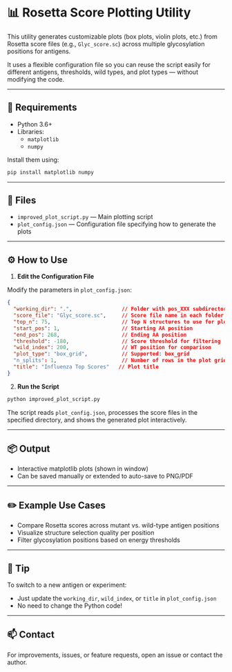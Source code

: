 
# 📊 Rosetta Score Plotting Utility

This utility generates customizable plots (box plots, violin plots, etc.) from Rosetta score files (e.g., `Glyc_score.sc`) across multiple glycosylation positions for antigens.

It uses a flexible configuration file so you can reuse the script easily for different antigens, thresholds, wild types, and plot types — without modifying the code.

---

## 🧪 Requirements

- Python 3.6+
- Libraries:
  - `matplotlib`
  - `numpy`

Install them using:

```bash
pip install matplotlib numpy
```

---

## 📁 Files

- `improved_plot_script.py` — Main plotting script
- `plot_config.json` — Configuration file specifying how to generate the plots

---

## ⚙️ How to Use

1. **Edit the Configuration File**

Modify the parameters in `plot_config.json`:

```json
{
  "working_dir": ".",                // Folder with pos_XXX subdirectories
  "score_file": "Glyc_score.sc",     // Score file name in each folder
  "top_n": 75,                       // Top N structures to use for plotting
  "start_pos": 1,                    // Starting AA position
  "end_pos": 268,                    // Ending AA position
  "threshold": -180,                 // Score threshold for filtering
  "wild_index": 200,                 // WT position for comparison
  "plot_type": "box_grid",           // Supported: box_grid
  "n_splits": 1,                     // Number of rows in the plot grid
  "title": "Influenza Top Scores"   // Plot title
}
```

2. **Run the Script**

```bash
python improved_plot_script.py
```

The script reads `plot_config.json`, processes the score files in the specified directory, and shows the generated plot interactively.

---

## 📦 Output

- Interactive matplotlib plots (shown in window)
- Can be saved manually or extended to auto-save to PNG/PDF

---

## ✏️ Example Use Cases

- Compare Rosetta scores across mutant vs. wild-type antigen positions
- Visualize structure selection quality per position
- Filter glycosylation positions based on energy thresholds

---

## 🧠 Tip

To switch to a new antigen or experiment:
- Just update the `working_dir`, `wild_index`, or `title` in `plot_config.json`
- No need to change the Python code!

---

## 📫 Contact

For improvements, issues, or feature requests, open an issue or contact the author.
